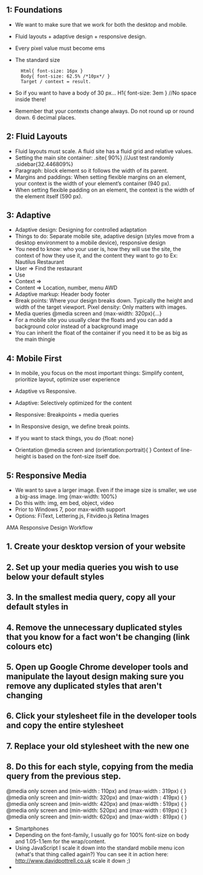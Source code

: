 ## 1: Foundations

- We want to make sure that we work for both the desktop and mobile.
- Fluid layouts + adaptive design + responsive design.
- Every pixel value must become ems
- The standard size

		Html{ font-size: 16px }
		Body{ font-size: 62.5% /*10px*/ }
		Target / context = result.
- So if you want to have a body of 30 px…
H1{ font-size: 3em } //No space inside there!
- Remember that your contexts change always. Do not round up or round down. 6 decimal places.

## 2: Fluid Layouts
- Fluid layouts must scale. A fluid site has a fluid grid and relative values.
- Setting the main site container:
.site{ 90%} //Just test randomly
.sidebar{32.446809%}
- Paragraph: block element so it follows the width of its parent.
- Margins and paddings: When setting flexible margins on an element, your context is the width of your element’s container (940 px).
- When setting flexible padding on an element, the context is the width of the element itself (590 px).

## 3: Adaptive
- Adaptive design: Designing for controlled adaptation
- Things to do: Separate mobile site, adaptive design (styles move from a desktop environment to a mobile device), responsive design
- You need to know: who your user is, how they will use the site, the context of how they use it, and the content they want to go to
Ex: Nautilus Restaurant
- User => Find the restaurant
- Use
- Context =>
- Content => Location, number, menu
AWD
- Adaptive markup: Header body footer
- Break points: Where your design breaks down. Typically the height and width of the target viewport.  Pixel density: Only matters with images.
- Media queries
@media screen and (max-width: 320px){…}
- For a mobile site you usually clear the floats and you can add a background color instead of a background image
- You can inherit the float of the container if you need it to be as big as the main thingie

## 4: Mobile First
- In mobile, you focus on the most important things: Simplify content, prioritize layout, optimize user experience
- Adaptive vs Responsive.
- Adaptive: Selectively optimized for the content
- Responsive: Breakpoints + media queries
- In Responsive design, we define break points.
- If you want to stack things, you do {float: none}
	
- Orientation
@media screen and (orientation:portrait){ }
Context of line-height is based on the font-size itself doe.

## 5: Responsive Media
- We want to save a larger image. Even if the image size is smaller, we use a big-ass image.
Img {max-width: 100%} 
- Do this with: img, em	bed, object, video
- Prior to Windows 7, poor max-width support
- Options: FiText, Lettering.js, Fitvideo.js
Retina Images
 
AMA Responsive Design
Workflow

## 1.	Create your desktop version of your website

## 2.	Set up your media queries you wish to use below your default styles

## 3.	In the smallest media query, copy all your default styles in

## 4.	Remove the unnecessary duplicated styles that you know for a fact won't be changing (link colours etc)

## 5.	Open up Google Chrome developer tools and manipulate the layout design making sure you remove any duplicated styles that aren't changing

## 6.	Click your stylesheet file in the developer tools and copy the entire stylesheet

## 7.	Replace your old stylesheet with the new one

## 8.	Do this for each style, copying from the media query from the previous step.

@media only screen and (min-width : 110px) and (max-width : 319px) { }  @media only screen and (min-width: 320px) and (max-width : 419px) { }  @media only screen and (min-width: 420px) and (max-width : 519px) { }  @media only screen and (min-width: 520px) and (max-width : 619px) { }  @media only screen and (min-width: 620px) and (max-width : 819px) { } 

- Smartphones
- Depending on the font-family, I usually go for 100% font-size on body and 1.05-1.1em for the wrap/content.
- Using JavaScript I scale it down into the standard mobile menu icon (what's that thing called again?) You can see it in action here: http://www.davidpottrell.co.uk scale it down ;)
- 

